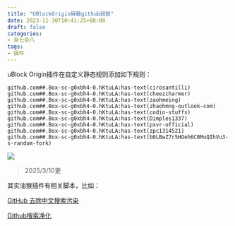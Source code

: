 ```yaml
---
title: "UBlockOrigin屏蔽github弱智"
date: 2023-11-30T10:41:25+08:00
draft: false
categories:
- 杂七杂八
tags:
- 插件
---
```


uBlock Origin插件在自定义静态规则添加如下规则：
```
github.com##.Box-sc-g0xbh4-0.hKtuLA:has-text(cirosantilli)
github.com##.Box-sc-g0xbh4-0.hKtuLA:has-text(cheezcharmer)
github.com##.Box-sc-g0xbh4-0.hKtuLA:has-text(zaohmeing)
github.com##.Box-sc-g0xbh4-0.hKtuLA:has-text(zhaohmng-outlook-com)
github.com##.Box-sc-g0xbh4-0.hKtuLA:has-text(codin-stuffs)
github.com##.Box-sc-g0xbh4-0.hKtuLA:has-text(Dimples1337)
github.com##.Box-sc-g0xbh4-0.hKtuLA:has-text(pxvr-official)
github.com##.Box-sc-g0xbh4-0.hKtuLA:has-text(zpc1314521)
github.com##.Box-sc-g0xbh4-0.hKtuLA:has-text(b0LBwZ7r5HOeh6CBMuQIhVu3-s-random-fork)
```

![](https://s2.loli.net/2023/11/30/FYRb73qrCjA8fVy.png)

> 2025/3/10更

其实油猴插件有相关脚本，比如：

[GitHub 去除中文搜索污染](https://greasyfork.org/zh-CN/scripts/470797-github-%E5%8E%BB%E9%99%A4%E4%B8%AD%E6%96%87%E6%90%9C%E7%B4%A2%E6%B1%A1%E6%9F%93)

[Github搜索净化](https://greasyfork.org/zh-CN/scripts/473912-github%E6%90%9C%E7%B4%A2%E5%87%80%E5%8C%96)